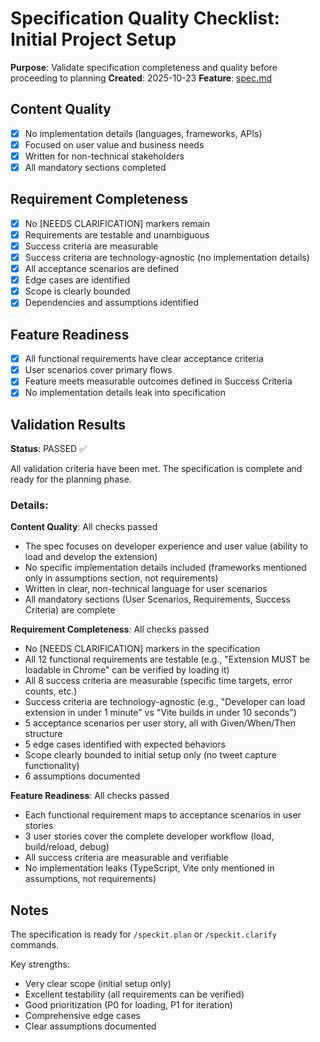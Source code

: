 # Specification Quality Checklist: Initial Project Setup

**Purpose**: Validate specification completeness and quality before proceeding to planning
**Created**: 2025-10-23
**Feature**: [spec.md](../spec.md)

## Content Quality

- [x] No implementation details (languages, frameworks, APIs)
- [x] Focused on user value and business needs
- [x] Written for non-technical stakeholders
- [x] All mandatory sections completed

## Requirement Completeness

- [x] No [NEEDS CLARIFICATION] markers remain
- [x] Requirements are testable and unambiguous
- [x] Success criteria are measurable
- [x] Success criteria are technology-agnostic (no implementation details)
- [x] All acceptance scenarios are defined
- [x] Edge cases are identified
- [x] Scope is clearly bounded
- [x] Dependencies and assumptions identified

## Feature Readiness

- [x] All functional requirements have clear acceptance criteria
- [x] User scenarios cover primary flows
- [x] Feature meets measurable outcomes defined in Success Criteria
- [x] No implementation details leak into specification

## Validation Results

**Status**: PASSED ✅

All validation criteria have been met. The specification is complete and ready for the planning phase.

### Details:

**Content Quality**: All checks passed
- The spec focuses on developer experience and user value (ability to load and develop the extension)
- No specific implementation details included (frameworks mentioned only in assumptions section, not requirements)
- Written in clear, non-technical language for user scenarios
- All mandatory sections (User Scenarios, Requirements, Success Criteria) are complete

**Requirement Completeness**: All checks passed
- No [NEEDS CLARIFICATION] markers in the specification
- All 12 functional requirements are testable (e.g., "Extension MUST be loadable in Chrome" can be verified by loading it)
- All 8 success criteria are measurable (specific time targets, error counts, etc.)
- Success criteria are technology-agnostic (e.g., "Developer can load extension in under 1 minute" vs "Vite builds in under 10 seconds")
- 5 acceptance scenarios per user story, all with Given/When/Then structure
- 5 edge cases identified with expected behaviors
- Scope clearly bounded to initial setup only (no tweet capture functionality)
- 6 assumptions documented

**Feature Readiness**: All checks passed
- Each functional requirement maps to acceptance scenarios in user stories
- 3 user stories cover the complete developer workflow (load, build/reload, debug)
- All success criteria are measurable and verifiable
- No implementation leaks (TypeScript, Vite only mentioned in assumptions, not requirements)

## Notes

The specification is ready for `/speckit.plan` or `/speckit.clarify` commands.

Key strengths:
- Very clear scope (initial setup only)
- Excellent testability (all requirements can be verified)
- Good prioritization (P0 for loading, P1 for iteration)
- Comprehensive edge cases
- Clear assumptions documented
